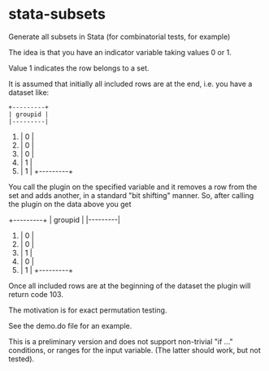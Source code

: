 # stata-subsets
Generate all subsets in Stata (for combinatorial tests, for example)

 The idea is that you have an indicator variable taking values 0 or 1.

 Value 1 indicates the row belongs to a set.

 It is assumed that initially all included rows are at the end, i.e. you have a dataset like:

    +---------+
    | groupid |
    |---------|
 1. |       0 |
 2. |       0 |
 3. |       0 |
 4. |       1 |
 5. |       1 |
    +---------+

You call the plugin on the specified variable and it removes a row from the set and adds another, 
in a standard "bit shifting" manner.  So, after calling the plugin on the data above you get

   +---------+
   | groupid |
   |---------|
1. |       0 |
2. |       0 |
3. |       1 |
4. |       0 |
5. |       1 |
   +---------+

Once all included rows are at the beginning of the dataset the plugin will return code 103.

The motivation is for exact permutation testing.

See the demo.do file for an example.

This is a preliminary version and does not support non-trivial "if ..." conditions, or ranges for the input variable.  (The latter should work, but not tested).
